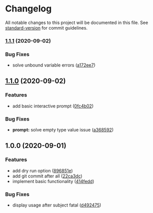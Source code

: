 # Changelog

All notable changes to this project will be documented in this file. See [standard-version](https://github.com/conventional-changelog/standard-version) for commit guidelines.

### [1.1.1](https://gitlab.com/nekofar/git-conventional-commit/compare/v1.1.0...v1.1.1) (2020-09-02)


### Bug Fixes

* solve unbound variable errors ([a172ee7](https://gitlab.com/nekofar/git-conventional-commit/commit/a172ee7ab2adac34003876450da2d46454f55604))

## [1.1.0](https://gitlab.com/nekofar/git-conventional-commit/compare/v1.0.0...v1.1.0) (2020-09-02)


### Features

* add basic interactive prompt ([0fc4b02](https://gitlab.com/nekofar/git-conventional-commit/commit/0fc4b0273fe51b4d32c4a251a652b490012e4fed))


### Bug Fixes

* **prompt:** solve empty type value issue ([a368592](https://gitlab.com/nekofar/git-conventional-commit/commit/a368592fc8a44db8ee7edb6218c48b4277d3b8d0))

## 1.0.0 (2020-09-01)


### Features

* add dry run option ([896851e](https://gitlab.com/nekofar/git-conventional-commit/commit/896851ee72577dc208b0414c5242142e2049ad7f))
* add git commit after all ([22ca3dc](https://gitlab.com/nekofar/git-conventional-commit/commit/22ca3dc440c65a35a9d2e1ac787b0f1b3811f09c))
* implement basic functionality ([414fedd](https://gitlab.com/nekofar/git-conventional-commit/commit/414fedd7da95536ab151373db47825fe68fecef0))


### Bug Fixes

* display usage after subject fatal ([d492475](https://gitlab.com/nekofar/git-conventional-commit/commit/d49247561c505f61046a4d8085d246a888fa188d))
